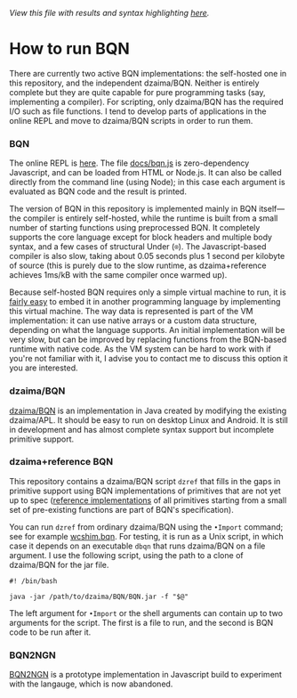 *View this file with results and syntax highlighting [here](https://mlochbaum.github.io/BQN/running.html).*

# How to run BQN

There are currently two active BQN implementations: the self-hosted one in this repository, and the independent dzaima/BQN. Neither is entirely complete but they are quite capable for pure programming tasks (say, implementing a compiler). For scripting, only dzaima/BQN has the required I/O such as file functions. I tend to develop parts of applications in the online REPL and move to dzaima/BQN scripts in order to run them.

### BQN

The online REPL is [here](https://mlochbaum.github.io/BQN/try.html). The file [docs/bqn.js](docs/bqn.js) is zero-dependency Javascript, and can be loaded from HTML or Node.js. It can also be called directly from the command line (using Node); in this case each argument is evaluated as BQN code and the result is printed.

The version of BQN in this repository is implemented mainly in BQN itself—the compiler is entirely self-hosted, while the runtime is built from a small number of starting functions using preprocessed BQN. It completely supports the core language except for block headers and multiple body syntax, and a few cases of structural Under (`⌾`). The Javascript-based compiler is also slow, taking about 0.05 seconds plus 1 second per kilobyte of source (this is purely due to the slow runtime, as dzaima+reference achieves 1ms/kB with the same compiler once warmed up).

Because self-hosted BQN requires only a simple virtual machine to run, it is [fairly easy](implementation/vm.md) to embed it in another programming language by implementing this virtual machine. The way data is represented is part of the VM implementation: it can use native arrays or a custom data structure, depending on what the language supports. An initial implementation will be very slow, but can be improved by replacing functions from the BQN-based runtime with native code. As the VM system can be hard to work with if you're not familiar with it, I advise you to contact me to discuss this option it you are interested.

### dzaima/BQN

[dzaima/BQN](https://github.com/dzaima/BQN/) is an implementation in Java created by modifying the existing dzaima/APL. It should be easy to run on desktop Linux and Android. It is still in development and has almost complete syntax support but incomplete primitive support.

### dzaima+reference BQN

This repository contains a dzaima/BQN script `dzref` that fills in the gaps in primitive support using BQN implementations of primitives that are not yet up to spec ([reference implementations](spec/reference.bqn) of all primitives starting from a small set of pre-existing functions are part of BQN's specification).

You can run `dzref` from ordinary dzaima/BQN using the `•Import` command; see for example [wcshim.bqn](wcshim.bqn). For testing, it is run as a Unix script, in which case it depends on an executable `dbqn` that runs dzaima/BQN on a file argument. I use the following script, using the path to a clone of dzaima/BQN for the jar file.

    #! /bin/bash
    
    java -jar /path/to/dzaima/BQN/BQN.jar -f "$@"

The left argument for `•Import` or the shell arguments can contain up to two arguments for the script. The first is a file to run, and the second is BQN code to be run after it.

### BQN2NGN

[BQN2NGN](https://github.com/mlochbaum/BQN2NGN) is a prototype implementation in Javascript build to experiment with the langauge, which is now abandoned.
